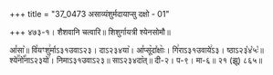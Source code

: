 +++
title = "37_0473 असाव्यंशुर्मदायाप्सु दक्षो - 01"

+++
४७३-१। शैशवानि चत्वारि॥ शिशुर्गायत्री श्येनसोमौ॥

आ꣤सा꣥॥ वि꣡यꣳशु꣢र्माऽ३१उवाऽ२३। दाऽ२३४या꣥। आ꣤प्सू꣥दा꣤क्षाः꣥। गि꣢राऽ३१उवाये꣢ऽ३। ष्ठाऽ२३꣡४꣡५ः꣡॥ श्ये꣢꣯नो꣡꣯नाऽ२३यो꣢। निमाऽ३१उवाऽ२३॥ साऽ२३४दा꣥त्॥ दी-२। प-९। मा-६॥ २१ (झू) ८६५॥